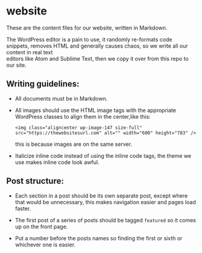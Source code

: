 # website

These are the content files for our website, written in Markdown.

The WordPress editor is a pain to use, it randomly re-formats code snippets,
removes HTML and generally causes chaos, so we write all our content in real text  
editors like Atom and Sublime Text, then we copy it over from this repo to our site.

## Writing guidelines:

* All documents must be in Markdown.

* All images should use the HTML image tags with the appropriate
  WordPress classes to align them in the center,like this:
  ```
  <img class="aligncenter wp-image-147 size-full" src="https://thewebsitesurl.com" alt="" width="600" height="783" />
  ```
  this is because images are on the same server.

* Italicize inline code instead of using the inline code tags, the theme we use
  makes inline code look awful.

## Post structure:

* Each section in a post should be its own separate post, except where that would
  be unnecessary, this makes navigation easier and pages load faster.

* The first post of a series of posts should be tagged `featured` so it comes up
  on the front page.

* Put a number before the posts names so finding the first or sixth or whichever
  one is easier.
